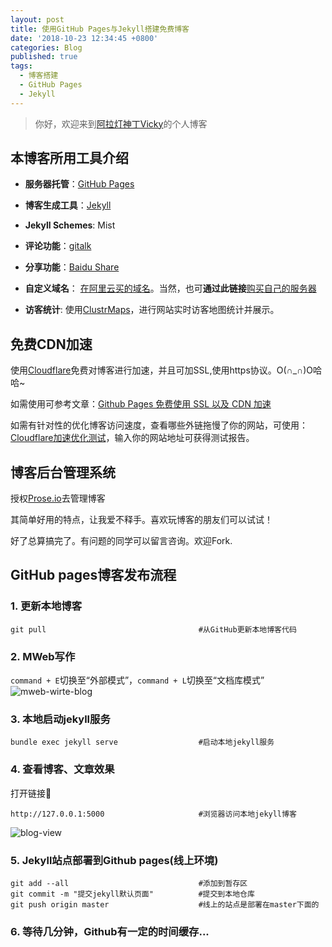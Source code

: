 ```yaml
---
layout: post
title: 使用GitHub Pages与Jekyll搭建免费博客
date: '2018-10-23 12:34:45 +0800'
categories: Blog
published: true
tags:
  - 博客搭建
  - GitHub Pages
  - Jekyll
---
```


> 你好，欢迎来到[阿拉灯神丁Vicky](https://www.bobinsun.cn/)的个人博客

## 本博客所用工具介绍

- **服务器托管**：[GitHub Pages](https://pages.github.com/)

- **博客生成工具**：[Jekyll](https://jekyllrb.com/)

- **Jekyll Schemes**: Mist

- **评论功能**：[gitalk](https://github.com/gitalk/gitalk/blob/master/readme-cn.md)

- **分享功能**：[Baidu Share](http://share.baidu.com/)

- **自定义域名**： [在阿里云买的域名](https://promotion.aliyun.com/ntms/yunparter/invite.html?userCode=uxdvd8jo)。当然，也可**通过此链接**[购买自己的服务器](https://promotion.aliyun.com/ntms/yunparter/invite.html?userCode=uxdvd8jo)

- **访客统计**: 使用[ClustrMaps](https://clustrmaps.com/)，进行网站实时访客地图统计并展示。


## 免费CDN加速

使用[Cloudflare](https://dash.cloudflare.com/login)免费对博客进行加速，并且可加SSL,使用https协议。O(∩_∩)O哈哈~

如需使用可参考文章：[Github Pages 免费使用 SSL 以及 CDN 加速](https://leamtrop.com/2018/01/28/github-pages-cloudflare/#more)

如需有针对性的优化博客访问速度，查看哪些外链拖慢了你的网站，可使用：[Cloudflare加速优化测试](http://webpagetest.org)，输入你的网站地址可获得测试报告。

## 博客后台管理系统

授权[Prose.io](https://prose.io)去管理博客

其简单好用的特点，让我爱不释手。喜欢玩博客的朋友们可以试试！

好了总算搞完了。有问题的同学可以留言咨询。欢迎Fork.

## GitHub pages博客发布流程

### 1. 更新本地博客
```
git pull                                  #从GitHub更新本地博客代码
```
### 2. MWeb写作
`command + E`切换至“外部模式”，`command + L`切换至“文档库模式”
![mweb-wirte-blog](https://i.loli.net/2020/11/13/OcQosyGZmYqd1Df.png) 
### 3. 本地启动jekyll服务
```
bundle exec jekyll serve                  #启动本地jekyll服务
```
### 4. 查看博客、文章效果
打开链接🔗
```
http://127.0.0.1:5000                     #浏览器访问本地jekyll博客
```              
![blog-view](https://i.loli.net/2020/11/13/Q6xrhBmcwb5LUuV.png)
### 5. Jekyll站点部署到Github pages(线上环境)
```
git add --all                             #添加到暂存区
git commit -m "提交jekyll默认页面"          #提交到本地仓库
git push origin master                    #线上的站点是部署在master下面的
```
### 6. 等待几分钟，Github有一定的时间缓存...




